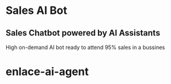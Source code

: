 # Sales AI Bot
## Sales Chatbot powered by AI Assistants

High on-demand AI bot ready to attend 95% sales in a bussines
# enlace-ai-agent
